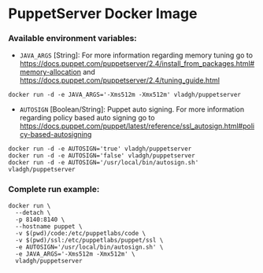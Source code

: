 # PuppetServer Docker Image

### Available environment variables:

- `JAVA_ARGS` [String]:
For more information regarding memory tuning go to https://docs.puppet.com/puppetserver/2.4/install_from_packages.html#memory-allocation and https://docs.puppet.com/puppetserver/2.4/tuning_guide.html
```shell
docker run -d -e JAVA_ARGS='-Xms512m -Xmx512m' vladgh/puppetserver
```

- `AUTOSIGN` [Boolean/String]:
Puppet auto signing. For more information regarding policy based auto signing go to https://docs.puppet.com/puppet/latest/reference/ssl_autosign.html#policy-based-autosigning
```shell
docker run -d -e AUTOSIGN='true' vladgh/puppetserver
docker run -d -e AUTOSIGN='false' vladgh/puppetserver
docker run -d -e AUTOSIGN='/usr/local/bin/autosign.sh' vladgh/puppetserver
```

### Complete run example:

```
docker run \
  --detach \
  -p 8140:8140 \
  --hostname puppet \
  -v $(pwd)/code:/etc/puppetlabs/code \
  -v $(pwd)/ssl:/etc/puppetlabs/puppet/ssl \
  -e AUTOSIGN='/usr/local/bin/autosign.sh' \
  -e JAVA_ARGS='-Xms512m -Xmx512m' \
  vladgh/puppetserver
```
